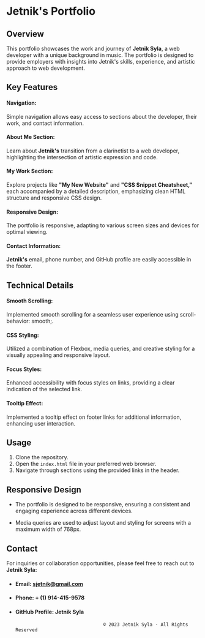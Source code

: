 # Jetnik's Portfolio

## Overview

This portfolio showcases the work and journey of **Jetnik Syla**, a web developer with a unique background in music. The portfolio is designed to provide employers with insights into Jetnik's skills, experience, and artistic approach to web development.

## Key Features

#### **Navigation:** 
Simple navigation allows easy access to sections about the developer, their work, and contact information.

#### **About Me Section:** 
Learn about **Jetnik's** transition from a clarinetist to a web developer, highlighting the intersection of artistic expression and code.

#### **My Work Section:**
 Explore projects like **"My New Website"** and **"CSS Snippet Cheatsheet,"** each accompanied by a detailed description, emphasizing clean HTML structure and responsive CSS design.

#### **Responsive Design:**
The portfolio is responsive, adapting to various screen sizes and devices for optimal viewing.

#### **Contact Information:** 
 **Jetnik's** email, phone number, and GitHub profile are easily accessible in the footer.

## Technical Details

#### **Smooth Scrolling:**
Implemented smooth scrolling for a seamless user experience using scroll-behavior: smooth;.

#### **CSS Styling:**
 Utilized a combination of Flexbox, media queries, and creative styling for a visually appealing and responsive layout.

#### **Focus Styles:**
 Enhanced accessibility with focus styles on links, providing a clear indication of the selected link.

#### **Tooltip Effect:**
Implemented a tooltip effect on footer links for additional information, enhancing user interaction.

## Usage

1. Clone the repository.
2. Open the ``index.html`` file in your preferred web browser.
3. Navigate through sections using the provided links in the header.

## Responsive Design

* The portfolio is designed to be responsive, ensuring a consistent and engaging experience across different devices.

* Media queries are used to adjust layout and styling for screens with a maximum width of 768px.

## Contact

For inquiries or collaboration opportunities, please feel free to reach out to **Jetnik Syla:**

* #### **Email:** sjetnik@gmail.com

* #### **Phone:** + (1) 914-415-9578

* #### **GitHub Profile:** Jetnik Syla


                                      © 2023 Jetnik Syla - All Rights Reserved